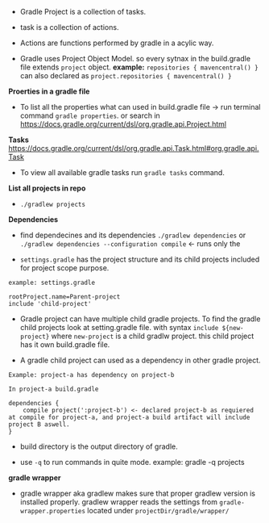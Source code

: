- Gradle Project is a collection of tasks.
- task is a collection of actions.
- Actions are functions performed by gradle in a acylic way.

- Gradle uses Project Object Model. so every sytnax in the build.gradle file extends `project` object. **example:** `repositories { mavencentral() }` can also declared as `project.repositories { mavencentral() }`

**Proerties in a gradle file**
- To list all the properties what can used in build.gradle file -> run terminal command `gradle properties`. or search in https://docs.gradle.org/current/dsl/org.gradle.api.Project.html

**Tasks** https://docs.gradle.org/current/dsl/org.gradle.api.Task.html#org.gradle.api.Task
- To view all available gradle tasks run `gradle tasks` command. 

**List all projects in repo**
- `./gradlew projects`

**Dependencies**
- find dependecines and its dependencies `./gradlew dependencies` or `./gradlew dependencies --configuration compile` <- runs only the 

- `settings.gradle` has the project structure and its child projects included for project scope purpose. 
```
example: settings.gradle

rootProject.name=Parent-project
include 'child-project'

```

- Gradle project can have multiple child gradle projects. To find the gradle child projects look at setting.gradle file. with syntax `include ${new-project}` where `new-project` is a child gradlw project. this child project has it own build.gradle file.

- A gradle child project can used as a dependency in other gradle project.
````
Example: project-a has dependency on project-b

In project-a build.gradle

dependencies {
    compile project(':project-b') <- declared project-b as requiered at compile for project-a, and project-a build artifact will include project B aswell.
}
````

- build directory is the output directory of gradle.

- use `-q` to run commands in quite mode. example: gradle -q projects

**gradle wrapper**
- gradle wrapper aka gradlew makes sure that proper gradlew version is installed properly.
gradlew wrapper reads the settings from `gradle-wrapper.properties` located under `projectDir/gradle/wrapper/`
